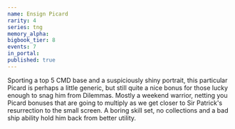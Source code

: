 ```yaml
---
name: Ensign Picard
rarity: 4
series: tng
memory_alpha:
bigbook_tier: 8
events: 7
in_portal:
published: true
---
```


Sporting a top 5 CMD base and a suspiciously shiny portrait, this particular Picard is perhaps a little generic, but still quite a nice bonus for those lucky enough to snag him from Dilemmas. Mostly a weekend warrior, netting you Picard bonuses that are going to multiply as we get closer to Sir Patrick's resurrection to the small screen. A boring skill set, no collections and a bad ship ability hold him back from better utility.
